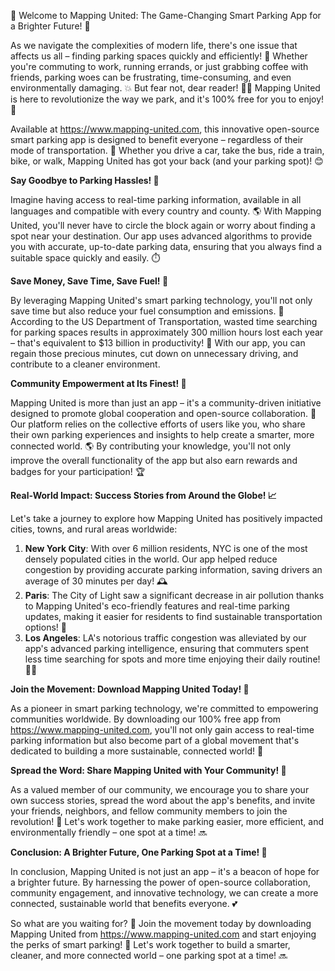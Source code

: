 🎉 Welcome to Mapping United: The Game-Changing Smart Parking App for a Brighter Future! 🌟

As we navigate the complexities of modern life, there's one issue that affects us all – finding parking spaces quickly and efficiently! 🔴️ Whether you're commuting to work, running errands, or just grabbing coffee with friends, parking woes can be frustrating, time-consuming, and even environmentally damaging. 💥 But fear not, dear reader! 🙅‍♂️ Mapping United is here to revolutionize the way we park, and it's 100% free for you to enjoy! 🎁

Available at https://www.mapping-united.com, this innovative open-source smart parking app is designed to benefit everyone – regardless of their mode of transportation. 🚌 Whether you drive a car, take the bus, ride a train, bike, or walk, Mapping United has got your back (and your parking spot)! 😊

**Say Goodbye to Parking Hassles! 👋**

Imagine having access to real-time parking information, available in all languages and compatible with every country and county. 🌎 With Mapping United, you'll never have to circle the block again or worry about finding a spot near your destination. Our app uses advanced algorithms to provide you with accurate, up-to-date parking data, ensuring that you always find a suitable space quickly and easily. ⏱️

**Save Money, Save Time, Save Fuel! 💸**

By leveraging Mapping United's smart parking technology, you'll not only save time but also reduce your fuel consumption and emissions. 🌟 According to the US Department of Transportation, wasted time searching for parking spaces results in approximately 300 million hours lost each year – that's equivalent to $13 billion in productivity! 💸 With our app, you can regain those precious minutes, cut down on unnecessary driving, and contribute to a cleaner environment.

**Community Empowerment at Its Finest! 🌟**

Mapping United is more than just an app – it's a community-driven initiative designed to promote global cooperation and open-source collaboration. 💪 Our platform relies on the collective efforts of users like you, who share their own parking experiences and insights to help create a smarter, more connected world. 🌎 By contributing your knowledge, you'll not only improve the overall functionality of the app but also earn rewards and badges for your participation! 🏆

**Real-World Impact: Success Stories from Around the Globe! 📈**

Let's take a journey to explore how Mapping United has positively impacted cities, towns, and rural areas worldwide:

1. **New York City**: With over 6 million residents, NYC is one of the most densely populated cities in the world. Our app helped reduce congestion by providing accurate parking information, saving drivers an average of 30 minutes per day! 🕰️
2. **Paris**: The City of Light saw a significant decrease in air pollution thanks to Mapping United's eco-friendly features and real-time parking updates, making it easier for residents to find sustainable transportation options! 🌈
3. **Los Angeles**: LA's notorious traffic congestion was alleviated by our app's advanced parking intelligence, ensuring that commuters spent less time searching for spots and more time enjoying their daily routine! 🏃‍♀️

**Join the Movement: Download Mapping United Today! 📲**

As a pioneer in smart parking technology, we're committed to empowering communities worldwide. By downloading our 100% free app from https://www.mapping-united.com, you'll not only gain access to real-time parking information but also become part of a global movement that's dedicated to building a more sustainable, connected world! 🌟

**Spread the Word: Share Mapping United with Your Community! 📢**

As a valued member of our community, we encourage you to share your own success stories, spread the word about the app's benefits, and invite your friends, neighbors, and fellow community members to join the revolution! 🎉 Let's work together to make parking easier, more efficient, and environmentally friendly – one spot at a time! 🔜

**Conclusion: A Brighter Future, One Parking Spot at a Time! 🌟**

In conclusion, Mapping United is not just an app – it's a beacon of hope for a brighter future. By harnessing the power of open-source collaboration, community engagement, and innovative technology, we can create a more connected, sustainable world that benefits everyone. 💕

So what are you waiting for? 🤔 Join the movement today by downloading Mapping United from https://www.mapping-united.com and start enjoying the perks of smart parking! 🎉 Let's work together to build a smarter, cleaner, and more connected world – one parking spot at a time! 🔜
